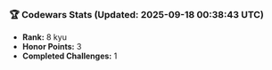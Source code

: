 ### 🏆 Codewars Stats (Updated: 2025-09-18 00:38:43 UTC)

- **Rank:** 8 kyu
- **Honor Points:** 3
- **Completed Challenges:** 1
